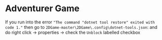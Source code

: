 # Adventurer Game
If you run into the error `"The command "dotnet tool restore" exited with code 1."` then go to `2DGame-master\2DGame\.config\dotnet-tools.json`: and do  right click -> properties -> check the `Unblock` labelled checkbox